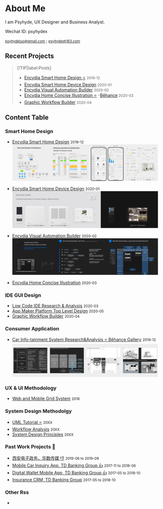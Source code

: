 # About Me 
I am Psyhyde, UX Designer and Business Analyst.

Wechat ID: psyhydex

<small> psyhydeluo@gmail.com </small> ; <small> psyhyde@163.com</small>

## Recent Projects
 
> [!TIP|label:Posts]
> - [Encydia Smart Home Design ⭐️](/SmartHome/Encydia_Home_Analysis_Concept_Architecture_UIUX_Design.md) <small>2019-12 </small> 	
> - [Encydia Smart Home Device Design](/SmartHome/Encydia_Home_Analysis_Concept_Architecture_UIUX_Design.md) <small>2020-01 </small>
> - [Encydia Visual Automation Builder](/SmartHome/Encydia_Home_Analysis_Concept_Architecture_UIUX_Design.md) <small>2020-02 </small> 
> - [Encydia Home Concise Illustration ⭐️](/SmartHome/Encydia-Home-Concise-Illustration.md)   -[Bēhance](https://www.behance.net/gallery/94936929/Encydia-Home-System)<small> 2020-03 </small>
> - [Graphic Workflow Builder](/IDE/Encydia_Home_Analysis_Concept_Architecture_UIUX_Design.md) <small>2020-04 </small>   
> <!-- TIP:end -->


## Content Table

### Smart Home Design
- [Encydia Smart Home Design](/SmartHome/Encydia_Home_Analysis_Concept_Architecture_UIUX_Design.md) <small>2019-12 </small>
![EncydiaHomePreview](_media/previewImg/EncydiaHomePreview.png "Preview")

- [Encydia Smart Home Device Design](/SmartHome/Encydia_Home_Analysis_Concept_Architecture_UIUX_Design.md) <small>2020-01 </small>
![EncydiaDevicePreview](_media/previewImg/EncydiaDevicePreview.png "Preview")

- [Encydia Visual Automation Builder](/SmartHome/Encydia_Home_Analysis_Concept_Architecture_UIUX_Design.md) <small>2020-02 </small> 
![EncydiaVPLPreview](_media/previewImg/EncydiaVPLPreview.png "Preview")

- [Encydia Home Concise Illustration](/SmartHome/Encydia-Home-Concise-Illustration.md) <small>2020-03 </small>   

### IDE GUI Design
- [Low Code IDE Research & Analysis](/IDE/Encydia_Home_Analysis_Concept_Architecture_UIUX_Design.md) <small>2020-03 </small> 
- [App Maker Platform Top Level Design](/IDE/Encydia_Home_Analysis_Concept_Architecture_UIUX_Design.md) <small>2020-05 </small> 
- [Graphic Workflow Builder](/IDE/Encydia_Home_Analysis_Concept_Architecture_UIUX_Design.md) <small>2020-04 </small> 

### Consumer Application
- [Car Info-tainment System Research&Analysis ⭐️ Bēhance Gallery](https://www.behance.net/gallery/94978343/Random-Car-UX-and-Interface-Design) <small>2019-12 </small> 
![Car Info-tainment System Research&Analysis ⭐️](ConsumerApp/CarUX/preview.png "Preview")

### UX & UI Methodology 
- [Web and Mobile Grid System](/UX/) <small>2018 </small> 

### System Design Methodolgy
- [UML Tutorial ⭐️](/SystemDesign/UML.md) <small>20XX </small> 
- [Workflow Analysis]() <small>20XX </small> 
- [System Design Principles]() <small>20XX </small>

### Past Work Projects 💼
- [西安电子政务，华数传媒 👎]() <small>2019-06 to 2019-09 </small> 
- [Mobile Car Inquiry App, TD Banking Group 👍]() <small>2017-11 to 2018-06 </small> 
- [Digital Wallet Mobile App, TD Banking Group 👍]() <small>2017-05 to 2018-10 </small> 
- [Insurance CRM, TD Banking Group]() <small>2017-05 to 2018-10 </small> 

### Other Rss

- [](Other) <small></small> 